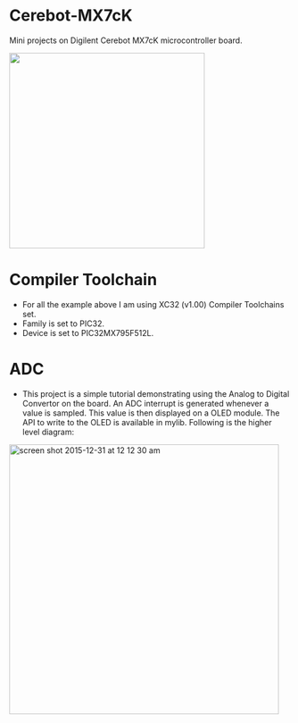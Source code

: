 # Cerebot-MX7cK

Mini projects on Digilent Cerebot MX7cK microcontroller board.

<img src="https://cloud.githubusercontent.com/assets/6227984/12051780/10391e18-aed6-11e5-8c51-1c44f10bb44f.png" width=350>

# Compiler Toolchain
- For all the example above I am using XC32 (v1.00) Compiler Toolchains set.
- Family is set to PIC32.
- Device is set to PIC32MX795F512L.

# ADC
- This project is a simple tutorial demonstrating using the Analog to Digital Convertor on the board. An ADC interrupt is generated whenever a value is sampled. This value is then displayed on a OLED module. The API to write to the OLED is available in mylib. Following is the higher level diagram:

<img width="483" alt="screen shot 2015-12-31 at 12 12 30 am" src="https://cloud.githubusercontent.com/assets/6227984/12061421/46e2c81a-af53-11e5-8328-cc48b83b094c.png">
